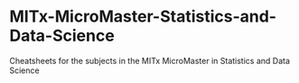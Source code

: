 # MITx-MicroMaster-Statistics-and-Data-Science
Cheatsheets for the subjects in the MITx MicroMaster in Statistics and Data Science
